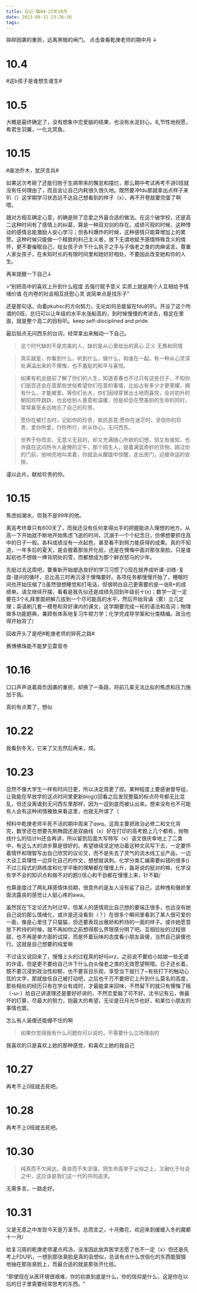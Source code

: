 ```yaml
---
title: 日记·篇04·23年10月
date: 2023-08-31 23:26:56
tags:
---
```

摔碎因袭的重担，远离黑暗的闸门。
点击查看乾庚老师的期中月 ↓
<!--more-->
<h1>10.4</h1>
<p>#这b孩子是谁想生谁生#<p>
<h1>10.5</h1>
<p>大概是最终确定了，没有想象中恋爱脑的结果，也没有水泥封心。礼节性地祝愿，希君生羽翼，一化北冥鱼。<p>
<h1>10.15</h1>
<p>#废池乔木，犹厌言兵#<p>
<p>如果这次考砸了还能归咎于生病带来的懈怠和摆烂，那么期中考试再考不进0班就没有任何理由了，而且会让自己内耗很久很久地。既然要冲fdu那就拿出点样子来叭（）这学期学习状态远不达自己想看到的样子（x），再不开卷就要完蛋了啊喂。<p>
<p>跟对方相互确定心意，的确是除了恋爱之外最合适的做法。在这个破学校，还是高二这种时间有了感情上的纠葛，算是一种双刃剑的存在。成绩可观的时候，这种悸动的感情总能激励人安心学习；但各科爆炸的时候，这种感情只能算增加上的累赘。这种时候只能做一个精致的利己主义者，放下无谓地赋予感情特殊含义的情怀，更不要催眠自己，给女孩子许下什么执子之手与子偕老之类的肉麻诺言。尊重人家女孩子，在未知时长的有限时间里和她好好相处，不要因此改变她和你的人生。<p>
<p>再来提醒一下自己↓<p>
>“别把高中的喜欢上升到什么程度 去强行赋予意义 实质上就是两个人互相给予情绪价值 在内卷的社会相互抚慰心灵 说简单点是找乐子”
<p>还是那句话，向着pkuhsc的方向努力，无论如何总能留在fdu的叭。开设了这个所谓的0班，总归可以让年级的水平水涨船高的，到时候慢慢的考进去，稳定在里面，就是整个高二的目标叭。keep self-disciplined and pride.<p>
<p>最后贴点无问西东的台词，经常拿出来触动一下自己。<p>

>这个时代缺的不是完美的人，缺的是从心里给出的真心 正义 无畏和同情

>真实就是，你看到什么，听到什么，做什么，和谁在一起。有一种从心灵深处满溢出来的不懊悔，也不羞耻的和平与喜悦。

>如果有机会提前了解了你们的人生，知道青春也不过只有这些日子，不知你们是否还会在意那些世俗希望你们在意的事情，比如占有多少才更荣耀，拥有什么，才能被爱。等你们长大，你们因绿芽冒出土地而喜悦，会对初升的朝阳欢呼跳跃，也会给别人善意和温暖，但是却会在赞美别的生命的同时，常常甚至永远地忘了自己的珍贵。

>愿你在被打击时，记起你的珍贵，抵抗恶意;愿你在迷茫时，坚信你的珍贵，爱你所爱，行你所行，听从你心，无问西东。

>世界于你而言，无意义无目的，却又充满随心所欲的幻想，但又有谁知，也许就在这闷热令人疲倦的正午，那个陌生人，提着满篮奇妙的货物，路过你的门前，他响亮地叫卖着，你就会从朦胧中惊醒，走出房门，迎接命运的安排。

<p>谨以此片，献给珍贵的你。<p>
<h1>10.15</h1>
<p>焦虑如潮水，但我不是99年的他。<p>
<p>离高考终章只有600天了，而我还没有任何拿得出手的把握能进入理想的地方。从高一下开始就不断地开始焦虑飞逝的时间，沉溺于一个个纪念日，仿佛想要抓住高中的日子一般。各科成绩没有一点起色，甚至看不到努力能获得的成果。真的不知道，一年多后的夏天，是会握着那张开化纸，还是在懊悔中面对那张臭脸。只是谁起初也不想做一捧背阴处的雪，而都想成为那个鲜衣怒马的少年。<p>
<p>先挺过去这周吧，要重新开始塑造良好的学习习惯了()现在就养成听课-训练-复盘-提问的循环，总比高三时再沉浸于懊悔要好。各项任务都慢慢开始了，睡眠时间也开始压缩了()虽然很想睡觉和打电话，但很明白自己更需要的是一张B+的成绩单。语文继续开摆，看看是我先似还是成绩先回到年级前十(x)；数学一定一定要在3个礼拜里面把解几拔到一个尽可能高的水平，然后开始背诵（雾）立几定理；英语刷几套一模卷和背好课内的课文，这学期要完成一轮的语法和高词；物理做多功能题典，兼顾有体系地复习牛顿力学；化学完成导学案和分类精编。政治也得开始背了/<p>
<p>回收开头了是吧#乾庚老师的猝死之路#<p>
<p>赛博佛珠能不能梦见雷音寺<p>
<h1>10.16</h1>
<p>口口声声说着肩负因袭的重担，却换了一条路，将前几辈无法比拟的焦虑和压力施加于我。<p>
<p>真的有点累了，想似<p>
<h1>10.22</h1>
<p>我看到冬天，它来了又去然后再来，烦。<p>
<h1>10.23</h1>
<p>显然不像大学生一样有时间日更，所以决定周更了捏。某种程度上要感谢督导组，让我能在早放学的这点时间里更新blog()回看之后发现整篇的标点符号都无比混乱，但还没离谱到无问西东里那样，因为一逗到底而被认出来。想来没有也不可能有人会有这种闲情雅致来看这里，也就无所谓了（<p>
<p>预料中乾庚老师半死不活的期中周来了qwq，这周主要把政治必修二和文化背完，数学还在想要先刷椭圆还是双曲线（x）好在打印的高考题上几个都有，抛物线什么的估计ln还会再讲，所以留到后面大写特写（x）语文很庆幸地上了二类中，有这么大的进步算是很好的。希望继续坚定地沿着这种文风写下去，一定要怀着情怀和理智写出自己欣赏的议论文，而不是失去了灵气的流水线工业产品，一边大谈工具理性一边异化自己的作文，想想就讽刺。化学分类汇编需要纠错的很多()不过三段式的熟练度和化学平衡的理解都在慢慢上升，磊哥说的挺对的嘛，化学没有学不会的知识点和做不对的题()信心和干劲都在慢慢上来，针不戳/<p>
<p>也算是度过了两礼拜感情体验期，很意外的是友人没有鲨了自己，这种拽和傲娇里面流露丧的感觉让人挺心疼的awa。<p>
<p>虽然现在下定论还为时过早，但某人的感情观比自己想的要端正很多，也远没有她自己说的那么情绪化，或许是还没看到（？）在很多个瞬间里看到了某人很可爱的一面，像是心里住了只猫猫，但还要表现出傲娇和矜持的一面的样子。或许她愿意放下矜持的时候，就不再如你之前想得那么界限感分明了吧。互相拉扯的过程很甜，也不再是单方面的试探，而是怀着玩味的态度看小朋友装傻，当然自己装傻也行。这就是自己想要的纯爱嘛<p>
<p>不过话又说回来了，慢慢上头的过程真的好吗orz，之前说不要给小姑娘一些无谓的许诺，但是更不要给自己许下什么白头偕老之类的无效愿望啊喂。日子还长着，既不要沉浸到政治性抑郁，也不要盲目乐观，享受当下就行了~有些打下的触动心弦的文字，那就放任自己被打动吧，之后也千万不要把它上升到什么莫名的高度，那些相处的经历只有在学业有成时，才最能拿来回味，不然留下的就只有懊悔了哦（-ω-）给自己讲道理还是要好好讲的，不然恋爱脑了可不好。沈书记有云，做最坏的打算，尽最大的努力，抱最大的希望。无论是日月光华也好，和某位小朋友的事情也罢。<p>
<p>怎么有人装傻还能绷不住的啊<p>

>如果你觉得我有什么问题你可以说的，不需要什么立场理由的

<p>我喜欢的只是喜欢上她的那种感觉，和喜欢上她的我自己<p>
<h1>10.27</h1>
<p>再考不上0班就去死吧。<p>
<h1>10.28</h1>
<p>再考不上0班就去死吧。<p>
<h1>10.30</h1>

>纯真而不欠闻达，善良而不失坚强，把生命高举于尘俗之上，又融化于社会之中，这应该是我们这一代的共同追求。

<p>无需多言，一路走好。<p>
<h1>10.31</h1>
<p>又是无意之中发现今天是万圣节。总而言之，十月撒花，欢迎来到缓缓入冬的魔都十一月/<p>
<p>给复习周的乾庚老师灌点鸡汤，没准因此放弃医学志愿了也不一定（x）但还是先考上FDU叭，一想到那张臭脸是真的会想似，总该有点什么世俗化的东西能狠狠地抽在那张臭脸上，而最合适的就是那张开化纸。<p>
<p>"即使现在从医环境很艰难，你的初衷到底是什么，你的信仰是什么，这是你在以后的日子里需要经常思考的东西。"<p>